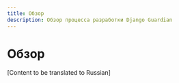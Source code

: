 ```yaml
---
title: Обзор
description: Обзор процесса разработки Django Guardian
---
```


# Обзор

[Content to be translated to Russian]

<!-- This page content will be translated from the main English develop/overview.md -->
